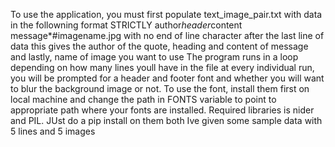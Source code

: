 To use the application, you must first populate text_image_pair.txt with data in the followning
format STRICTLY
author*header*content message*#imagename.jpg with no end of line character after the last line of data
this gives the author of the quote, heading and content of message and lastly, name of image
you want to use
The program runs in a loop depending on how many lines youll have in the file
at every individual run, you will be prompted for a header and footer font and whether you will
want to blur the background image or not.
To use the font, install them first on local machine and change the path in FONTS variable to
point to appropriate path where your fonts are installed.
Required libraries is nider and PIL. JUst do a pip install on them both
Ive given some sample data with 5 lines and 5 images
